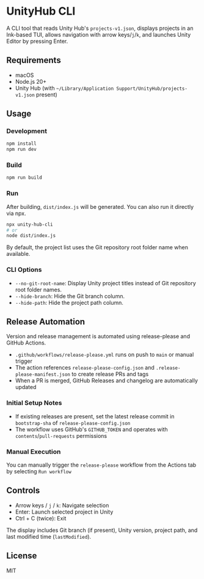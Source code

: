 # UnityHub CLI

A CLI tool that reads Unity Hub's `projects-v1.json`, displays projects in an Ink-based TUI, allows navigation with arrow keys/`j`/`k`, and launches Unity Editor by pressing Enter.

## Requirements

- macOS
- Node.js 20+
- Unity Hub (with `~/Library/Application Support/UnityHub/projects-v1.json` present)

## Usage

### Development

```bash
npm install
npm run dev
```

### Build

```bash
npm run build
```

### Run

After building, `dist/index.js` will be generated. You can also run it directly via npx.

```bash
npx unity-hub-cli
# or
node dist/index.js
```

By default, the project list uses the Git repository root folder name when available.

### CLI Options

- `--no-git-root-name`: Display Unity project titles instead of Git repository root folder names.
- `--hide-branch`: Hide the Git branch column.
- `--hide-path`: Hide the project path column.

## Release Automation

Version and release management is automated using release-please and GitHub Actions.

- `.github/workflows/release-please.yml` runs on push to `main` or manual trigger
- The action references `release-please-config.json` and `.release-please-manifest.json` to create release PRs and tags
- When a PR is merged, GitHub Releases and changelog are automatically updated

### Initial Setup Notes

- If existing releases are present, set the latest release commit in `bootstrap-sha` of `release-please-config.json`
- The workflow uses GitHub's `GITHUB_TOKEN` and operates with `contents`/`pull-requests` permissions

### Manual Execution

You can manually trigger the `release-please` workflow from the Actions tab by selecting `Run workflow`

## Controls

- Arrow keys / `j` / `k`: Navigate selection
- Enter: Launch selected project in Unity
- Ctrl + C (twice): Exit

The display includes Git branch (if present), Unity version, project path, and last modified time (`lastModified`).

## License

MIT
